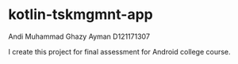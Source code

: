 # kotlin-tskmgmnt-app

Andi Muhammad Ghazy Ayman
D121171307

I create this project for final assessment for Android college course.
